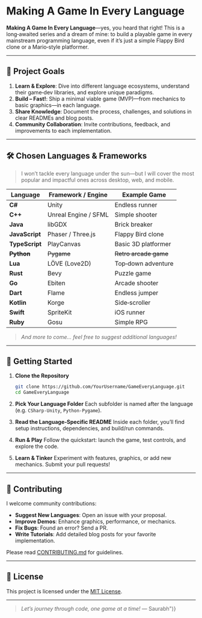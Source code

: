 # Making A Game In Every Language

**Making A Game In Every Language**—yes, you heard that right! This is a long‑awaited series and a dream of mine: to build a playable game in every mainstream programming language, even if it’s just a simple Flappy Bird clone or a Mario‑style platformer.

---

## 🎯 Project Goals

1. **Learn & Explore**: Dive into different language ecosystems, understand their game‑dev libraries, and explore unique paradigms.
2. **Build – Fast!**: Ship a minimal viable game (MVP)—from mechanics to basic graphics—in each language.
3. **Share Knowledge**: Document the process, challenges, and solutions in clear READMEs and blog posts.
4. **Community Collaboration**: Invite contributions, feedback, and improvements to each implementation.

---

## 🛠️ Chosen Languages & Frameworks

> I won’t tackle every language under the sun—but I will cover the most popular and impactful ones across desktop, web, and mobile.

| Language       | Framework / Engine   | Example Game        |
| -------------- | -------------------- | ------------------- |
| **C#**         | Unity                | Endless runner      |
| **C++**        | Unreal Engine / SFML | Simple shooter      |
| **Java**       | libGDX               | Brick breaker       |
| **JavaScript** | Phaser / Three.js    | Flappy Bird clone   |
| **TypeScript** | PlayCanvas           | Basic 3D platformer |
| ~~**Python**~~    | ~~Pygame~~             | ~~Retro arcade game~~   |
| **Lua**        | LÖVE (Love2D)        | Top‑down adventure  |
| **Rust**       | Bevy                 | Puzzle game         |
| **Go**         | Ebiten               | Arcade shooter      |
| **Dart**       | Flame                | Endless jumper      |
| **Kotlin**     | Korge                | Side‑scroller       |
| **Swift**      | SpriteKit            | iOS runner          |
| **Ruby**       | Gosu                 | Simple RPG          |

> *And more to come... feel free to suggest additional languages!*

---

## 🚀 Getting Started

1. **Clone the Repository**

   ```bash
   git clone https://github.com/YourUsername/GameEveryLanguage.git
   cd GameEveryLanguage
   ```

2. **Pick Your Language Folder**
   Each subfolder is named after the language (e.g. `CSharp-Unity`, `Python-Pygame`).

3. **Read the Language‑Specific README**
   Inside each folder, you’ll find setup instructions, dependencies, and build/run commands.

4. **Run & Play**
   Follow the quickstart: launch the game, test controls, and explore the code.

5. **Learn & Tinker**
   Experiment with features, graphics, or add new mechanics. Submit your pull requests!

---

## 🤝 Contributing

I welcome community contributions:

* **Suggest New Languages**: Open an issue with your proposal.
* **Improve Demos**: Enhance graphics, performance, or mechanics.
* **Fix Bugs**: Found an error? Send a PR.
* **Write Tutorials**: Add detailed blog posts for your favorite implementation.

Please read [CONTRIBUTING.md](./CONTRIBUTING.md) for guidelines.

---

## 📜 License

This project is licensed under the [MIT License](./LICENSE).

---

> *Let’s journey through code, one game at a time!*
> — Saurabh")}
